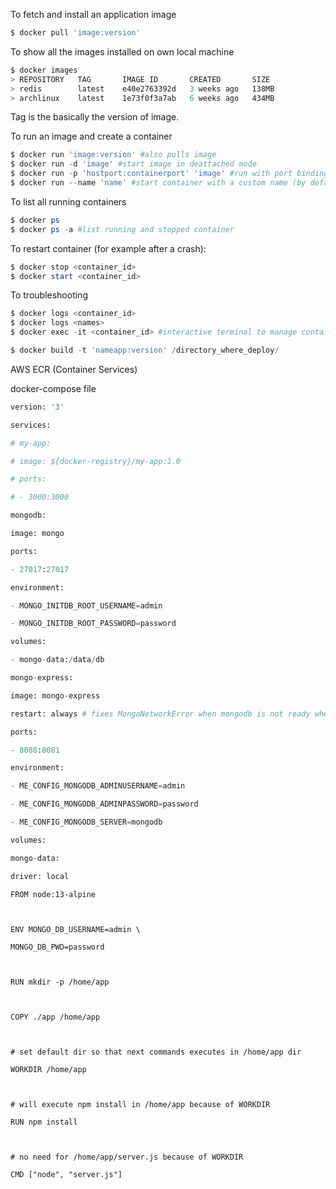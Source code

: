 
To fetch and install an application image
```powershell
$ docker pull 'image:version'
```

To show all the images installed on own local machine
```powershell
$ docker images
> REPOSITORY   TAG       IMAGE ID       CREATED       SIZE
> redis        latest    e40e2763392d   3 weeks ago   138MB
> archlinux    latest    1e73f0f3a7ab   6 weeks ago   434MB
```
Tag is the basically the version of image.

To run an image and create a container
```powershell
$ docker run 'image:version' #also pulls image
$ docker run -d 'image' #start image in deattached mode
$ docker run -p 'hostport:containerport' 'image' #run with port binding
$ docker run --name 'name' #start container with a custom name (by default docker give a random name)
```

To list all running containers
```powershell
$ docker ps
$ docker ps -a #list running and stopped container
```

To restart container (for example after a crash):
```powershell
$ docker stop <container_id>
$ docker start <container_id>
```

To troubleshooting
```powershell
$ docker logs <container_id>
$ docker logs <names>
$ docker exec -it <container_id> #interactive terminal to manage container
```




```powershell
$ docker build -t 'nameapp:version' /directory_where_deploy/
```


AWS ECR (Container Services)

docker-compose file
```py
version: '3'

services:

# my-app:

# image: ${docker-registry}/my-app:1.0

# ports:

# - 3000:3000

mongodb:

image: mongo

ports:

- 27017:27017

environment:

- MONGO_INITDB_ROOT_USERNAME=admin

- MONGO_INITDB_ROOT_PASSWORD=password

volumes:

- mongo-data:/data/db

mongo-express:

image: mongo-express

restart: always # fixes MongoNetworkError when mongodb is not ready when mongo-express starts

ports:

- 8080:8081

environment:

- ME_CONFIG_MONGODB_ADMINUSERNAME=admin

- ME_CONFIG_MONGODB_ADMINPASSWORD=password

- ME_CONFIG_MONGODB_SERVER=mongodb

volumes:

mongo-data:

driver: local
```


```docker
FROM node:13-alpine

  

ENV MONGO_DB_USERNAME=admin \

MONGO_DB_PWD=password

  

RUN mkdir -p /home/app

  

COPY ./app /home/app

  

# set default dir so that next commands executes in /home/app dir

WORKDIR /home/app

  

# will execute npm install in /home/app because of WORKDIR

RUN npm install

  

# no need for /home/app/server.js because of WORKDIR

CMD ["node", "server.js"]
```
